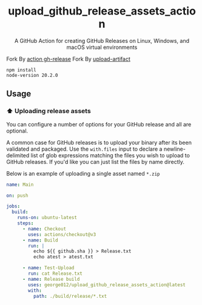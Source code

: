 <h1 align="center">
  upload_github_release_assets_action
</h1>
<p align="center">
   A GitHub Action for creating GitHub Releases on Linux, Windows, and macOS virtual environments
</p>

Fork By [action gh-release](https://github.com/softprops/action-gh-release.git)
Fork By [upload-artifact](https://github.com/actions/upload-artifact)
```
npm install 
node-version 20.2.0
```
## Usage

### ⬆️ Uploading release assets

You can configure a number of options for your
GitHub release and all are optional.

A common case for GitHub releases is to upload your binary after its been validated and packaged.
Use the `with.files` input to declare a newline-delimited list of glob expressions matching the files
you wish to upload to GitHub releases. If you'd like you can just list the files by name directly.

Below is an example of uploading a single asset named `*.zip`

```yaml
name: Main

on: push

jobs:
  build:
    runs-on: ubuntu-latest
    steps:
      - name: Checkout
        uses: actions/checkout@v3
      - name: Build
        run: |
          echo ${{ github.sha }} > Release.txt
          echo atest > atest.txt

      - name: Test-Upload
        run: cat Release.txt
      - name: Release build 
        uses: george012/upload_github_release_assets_action@latest
        with:
          path: ./build/release/*.txt
```
